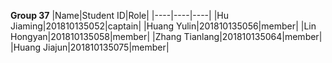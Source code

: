 **Group 37**
|Name|Student ID|Role|
|----|----|----|
|Hu Jiaming|201810135052|captain|
|Huang Yulin|201810135056|member|
|Lin Hongyan|201810135058|member|
|Zhang Tianlang|201810135064|member|
|Huang Jiajun|201810135075|member|
